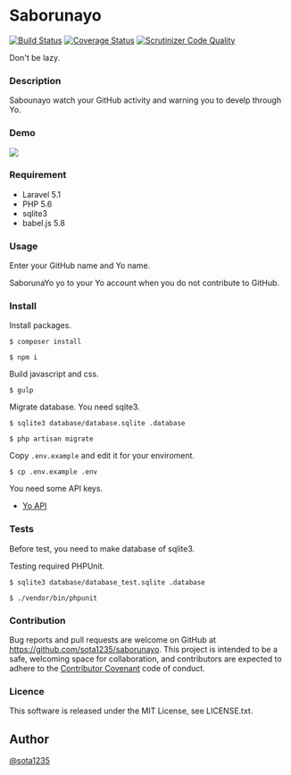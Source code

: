 Saborunayo
====

[![Build Status](https://travis-ci.org/sota1235/Saborunayo.svg)](https://travis-ci.org/sota1235/Saborunayo) [![Coverage Status](https://coveralls.io/repos/sota1235/Saborunayo/badge.svg?branch=master&service=github)](https://coveralls.io/github/sota1235/Saborunayo?branch=master) [![Scrutinizer Code Quality](https://scrutinizer-ci.com/g/sota1235/Saborunayo/badges/quality-score.png?b=master)](https://scrutinizer-ci.com/g/sota1235/Saborunayo/?branch=master)

Don't be lazy.

### Description

Sabounayo watch your GitHub activity and warning you to develp through Yo.

### Demo

![](https://i.gyazo.com/c74e88ff4162854e38b1aa7f16f3bab2.png)

### Requirement

- Laravel 5.1
- PHP 5.6
- sqlite3
- babel.js 5.8

### Usage

Enter your GitHub name and Yo name.

SaborunaYo yo to your Yo account when you do not contribute to GitHub.

### Install

Install packages.

```shell
$ composer install

$ npm i
```

Build javascript and css.

```shell
$ gulp
```

Migrate database. You need sqite3.

```shell
$ sqlite3 database/database.sqlite .database

$ php artisan migrate
```

Copy `.env.example` and edit it for your enviroment.

```shell
$ cp .env.example .env
```

You need some API keys.

- [Yo API](https://dashboard.justyo.co)

### Tests

Before test, you need to make database of sqlite3.

Testing required PHPUnit.

```shell
$ sqlite3 database/database_test.sqlite .database

$ ./vendor/bin/phpunit
```

### Contribution

Bug reports and pull requests are welcome on GitHub at https://github.com/sota1235/saborunayo. This project is intended to be a safe, welcoming space for collaboration, and contributors are expected to adhere to the [Contributor Covenant](contributor-covenant.org) code of conduct.

### Licence

This software is released under the MIT License, see LICENSE.txt.

## Author

[@sota1235](https://github.com/sota1235)
